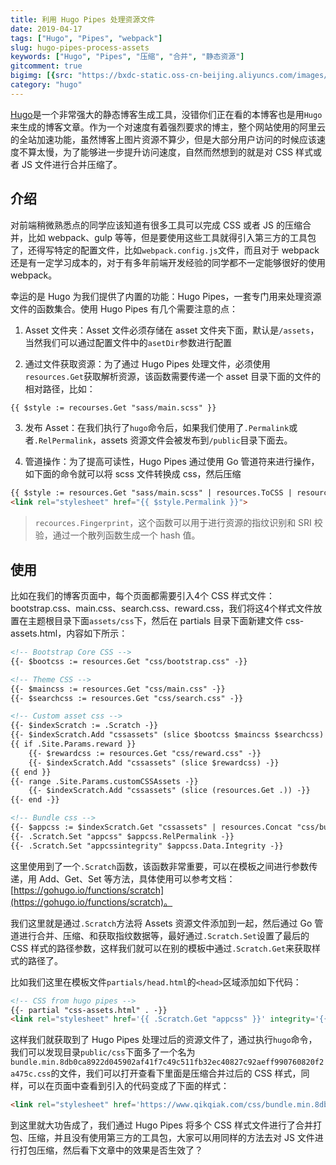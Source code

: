 ```yaml
---
title: 利用 Hugo Pipes 处理资源文件
date: 2019-04-17
tags: ["Hugo", "Pipes", "webpack"]
slug: hugo-pipes-process-assets
keywords: ["Hugo", "Pipes", "压缩", "合并", "静态资源"]
gitcomment: true
bigimg: [{src: "https://bxdc-static.oss-cn-beijing.aliyuncs.com/images/3m6hw.jpg", desc: "https://unsplash.com/photos/C87vfR6C_aE"}]
category: "hugo"
---
```


[Hugo](https://www.qikqiak.com/tags/hugo/)是一个非常强大的静态博客生成工具，没错你们正在看的本博客也是用`Hugo`来生成的博客文章。作为一个对速度有着强烈要求的博主，整个网站使用的阿里云的全站加速功能，虽然博客上图片资源不算少，但是大部分用户访问的时候应该速度不算太慢，为了能够进一步提升访问速度，自然而然想到的就是对 CSS 样式或者 JS 文件进行合并压缩了。

<!--more-->

## 介绍

对前端稍微熟悉点的同学应该知道有很多工具可以完成 CSS 或者 JS 的压缩合并，比如 webpack、gulp 等等，但是要使用这些工具就得引入第三方的工具包了，还得写特定的配置文件，比如`webpack.config.js`文件，而且对于 webpack 还是有一定学习成本的，对于有多年前端开发经验的同学都不一定能够很好的使用 webpack。

幸运的是 Hugo 为我们提供了内置的功能：Hugo Pipes，一套专门用来处理资源文件的函数集合。使用 Hugo Pipes 有几个需要注意的点：

1. Asset 文件夹：Asset 文件必须存储在 asset 文件夹下面，默认是`/assets`，当然我们可以通过配置文件中的`asetDir`参数进行配置

2. 通过文件获取资源：为了通过 Hugo Pipes 处理文件，必须使用`resources.Get`获取解析资源，该函数需要传递一个 asset 目录下面的文件的相对路径，比如：
```html
{{ $style := recourses.Get "sass/main.scss" }}
```

3. 发布 Asset：在我们执行了`hugo`命令后，如果我们使用了`.Permalink`或者`.RelPermalink`，assets 资源文件会被发布到`/public`目录下面去。
<!--adsense-text-->
4. 管道操作：为了提高可读性，Hugo Pipes 通过使用 Go 管道符来进行操作，如下面的命令就可以将 scss 文件转换成 css，然后压缩
```html
{{ $style := resources.Get "sass/main.scss" | resources.ToCSS | resources.Minify | resources.Fingerprint }}
<link rel="stylesheet" href="{{ $style.Permalink }}">
```

> `recources.Fingerprint`，这个函数可以用于进行资源的指纹识别和 SRI 校验，通过一个散列函数生成一个 hash 值。


## 使用
比如在我们的博客页面中，每个页面都需要引入4个 CSS 样式文件：bootstrap.css、main.css、search.css、reward.css，我们将这4个样式文件放置在主题根目录下面`assets/css`下，然后在 partials 目录下面新建文件 css-assets.html，内容如下所示：
```html
<!-- Bootstrap Core CSS -->
{{- $bootcss := resources.Get "css/bootstrap.css" -}}

<!-- Theme CSS -->
{{- $maincss := resources.Get "css/main.css" -}}
{{- $searchcss := resources.Get "css/search.css" -}}

<!-- Custom asset css -->
{{- $indexScratch := .Scratch -}}
{{- $indexScratch.Add "cssassets" (slice $bootcss $maincss $searchcss) -}}
{{ if .Site.Params.reward }}
    {{- $rewardcss := resources.Get "css/reward.css" -}}
    {{- $indexScratch.Add "cssassets" (slice $rewardcss) -}}
{{ end }}
{{- range .Site.Params.customCSSAssets -}}
    {{- $indexScratch.Add "cssassets" (slice (resources.Get .)) -}}
{{- end -}}

<!-- Bundle css -->
{{- $appcss := $indexScratch.Get "cssassets" | resources.Concat "css/bundle.css" | resources.Minify | resources.Fingerprint -}}
{{- .Scratch.Set "appcss" $appcss.RelPermalink -}}
{{- .Scratch.Set "appcssintegrity" $appcss.Data.Integrity -}}
```

这里使用到了一个`.Scratch`函数，该函数非常重要，可以在模板之间进行参数传递，用 Add、Get、Set 等方法，具体使用可以参考文档：[https://gohugo.io/functions/scratch](https://gohugo.io/functions/scratch)。

我们这里就是通过`.Scratch`方法将 Assets 资源文件添加到一起，然后通过 Go 管道进行合并、压缩、和获取指纹数据等，最好通过`.Scratch.Set`设置了最后的 CSS 样式的路径参数，这样我们就可以在别的模板中通过`.Scratch.Get`来获取样式的路径了。
<!--adsense-text-->
比如我们这里在模板文件`partials/head.html`的`<head>`区域添加如下代码：
```html
<!-- CSS from hugo pipes -->
{{- partial "css-assets.html" . -}}
<link rel="stylesheet" href='{{ .Scratch.Get "appcss" }}' integrity='{{ .Scratch.Get "appcssintegrity" }}'>
```

这样我们就获取到了 Hugo Pipes 处理过后的资源文件了，通过执行`hugo`命令，我们可以发现目录`public/css`下面多了一个名为`bundle.min.8db0ca8922d045902af41f7c49c511fb32ec40827c92aeff990760820f2a475c.css`的文件，我们可以打开查看下里面是压缩合并过后的 CSS 样式，同样，可以在页面中查看到引入的代码变成了下面的样式：
```html
<link rel="stylesheet" href='https://www.qikqiak.com/css/bundle.min.8db0ca8922d045902af41f7c49c511fb32ec40827c92aeff990760820f2a475c.css' integrity='sha256-jbDKiSLQRZAq9B98ScUR&#43;zLsQIJ8kq7/mQdggg8qR1w='>
```

到这里就大功告成了，我们通过 Hugo Pipes 将多个 CSS 样式文件进行了合并打包、压缩，并且没有使用第三方的工具包，大家可以用同样的方法去对 JS 文件进行打包压缩，然后看下文章中的效果是否生效了？

<!--adsense-self-->
